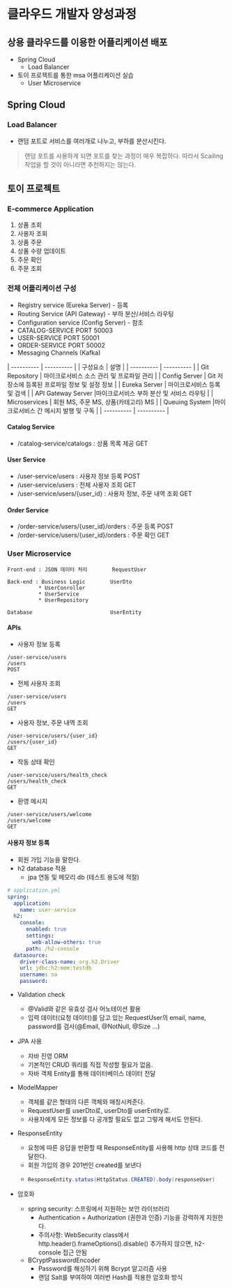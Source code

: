 # 클라우드 개발자 양성과정

## 상용 클라우드를 이용한 어플리케이션 배포
* Spring Cloud
    - Load Balancer
* 토이 프로젝트를 통한 msa 어플리케이션 실습
    - User Microservice

## Spring Cloud

### Load Balancer
* 랜덤 포트로 서비스를 여러개로 나누고, 부하를 분산시킨다.

> 랜덤 포트를 사용하게 되면 포트를 찾는 과정이 매우 복잡하다. 따라서 Scailing 작업을 할 것이 아니라면 추천하지는 않는다.

## 토이 프로젝트
### E-commerce Application
1. 상품 조회
2. 사용자 조회
3. 상품 주문
4. 상품 수량 업데이트
5. 주문 확인
6. 주문 조회

### 전체 어플리케이션 구성
* Registry service (Eureka Server) - 등록
* Routing Service (API Gateway) - 부하 분산/서비스 라우팅
* Configuration service (Config Server) - 참조
* CATALOG-SERVICE PORT 50003
* USER-SERVICE PORT 50001
* ORDER-SERVICE PORT 50002
* Messaging Channels (Kafka)

| ---------- | ---------- |
|   구성요소    |  설명    |
| ---------- | ---------- |
|   Git Repository  | 마이크로서비스 소스 관리 및 프로파일 관리 |
| Config Server | Git 저장소에 등록된 프로파일 정보 및 설정 정보 |
| Eureka Server | 마이크로서비스 등록 및 검색 |
| API Gateway Server |마이크로서비스 부하 분산 및 서비스 라우팅 |
| Microservices | 회원 MS, 주문 MS, 상품(카테고리) MS |
| Queuing System |마이크로서비스 간 메시지 발행 및 구독 |
| ---------- | ---------- |

#### Catalog Service 
* /catalog-service/catalogs : 상품 목록 제공 GET

#### User Service
* /user-service/users : 사용자 정보 등록 POST
* /user-service/users : 전체 사용자 조회 GET
* /user-service/users/{user_id} : 사용자 정보, 주문 내역 조회 GET

#### Order Service
* /order-service/users/{user_id}/orders : 주문 등록 POST
* /order-service/users/{user_id}/orders : 주문 확인 GET


### User Microservice
```
Front-end : JSON 데이터 처리        RequestUser

Back-end : Business Logic        UserDto
          * UserConroller
          * UserService
          * UserRepository

Database                         UserEntity
```

#### APIs
* 사용자 정보 등록
```
/user-service/users
/users
POST
```

* 전체 사용자 조회
```
/user-service/users
/users
GET
```

* 사용자 정보, 주문 내역 조회
```
/user-service/users/{user_id}
/users/{user_id}
GET
```

* 작동 상태 확인
```
/user-service/users/health_check
/users/health_check
GET
```

* 환영 메시지
```
/user-service/users/welcome
/users/welcome
GET
```

#### 사용자 정보 등록
* 회원 가입 기능을 말한다.
* h2 database 적용
    - jpa 연동 및 메모리 db (테스트 용도에 적절)
```yaml
# application.yml
spring:
  application:
    name: user-service
  h2:
    console:
      enabled: true
      settings:
        web-allow-others: true
      path: /h2-console
  datasource:
    driver-class-name: org.h2.Driver
    url: jdbc:h2:mem:testdb
    username: sa
    password:
```
* Validation check
    - @Valid와 같은 유효성 검사 어노테이션 활용
    - 입력 데이터(요청 데이터)를 담고 있는 RequestUser의 email, name, password를 검사(@Email, @NotNull, @Size ...)

* JPA 사용
    - 자바 진영 ORM
    - 기본적인 CRUD 쿼리를 직접 작성할 필요가 없음.
    - 자바 객체 Entity를 통해 데이터베이스 데이터 전달

* ModelMapper
    - 객체를 같은 형태의 다른 객체와 매칭시켜준다.
    - RequestUser를 userDto로, userDto를 userEntity로.
    - 사용자에게 모든 정보를 다 공개할 필요도 없고 그렇게 해서도 안된다.

* ResponseEntity
    - 요청에 따른 응답을 반환할 때 ResponseEntity를 사용해 http 상태 코드를 전달한다.
    - 회원 가입의 경우 201번인 created를 보낸다
    -   ```java
        ResponseEntity.status(HttpStatus.CREATED).body(responseUser)
        ```
* 암호화
    - spring security: 스프링에서 지원하는 보안 라이브러리
        - Authentication + Authorization (권한과 인증) 기능을 강력하게 지원한다.
        - 주의사항: WebSecurity class에서 http.header().frameOptions().disable() 추가하지 않으면, h2-console 접근 안됨
    - BCryptPasswordEncoder
        - Password를 해싱하기 위해 Bcrypt 알고리즘 사용
        - 랜덤 Salt를 부여하여 여러번 Hash를 적용한 암호화 방식
